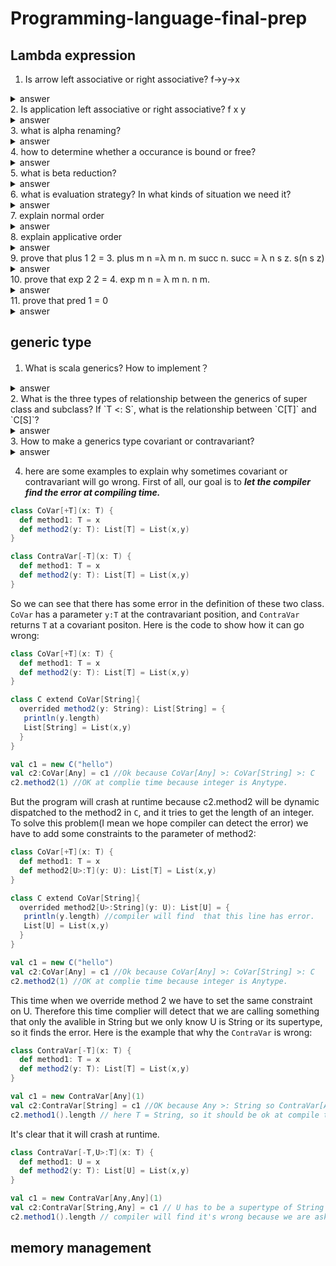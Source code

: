 # Programming-language-final-prep

## Lambda expression
 1. Is arrow left associative or right associative? f->y->x
  <details>
   <summary>answer</summary>
    arrow is **right associative**. 
    To understand it, let see f->(y->x). It means this function takes a parameter f, and return a function that takes a parameter y and return x. It's easier to understand it by this example. let f x y = x. The type of f is x->y->x. Then the type f x: y->x. That's exactly what happen when x->(y->x).
  </details>
  2. Is application left associative or right associative? f x y
<details>
  <summary>answer</summary>
   applicaiton is left associaive. f x y = (f x) y.
</details>
  3. what is alpha renaming?
  <details>
  <summary>answer</summary>
   λ x. t(x,z). We can see that in this lambda expression, z is free occurance and x is bound in the  λ x. Alpha renaming means we can rename the bound occurance x if the rename do not cause conflict( like using a name that has been used by some another variable.
</details>
  4. how to determine whether a occurance is bound or free? 
  <details>
  <summary>answer</summary>
   we need to figure out the scope of each lambda expression. like ((λ y. (λ x. t x) x). We can see that the first 'x' is bound by the parameter x. But the lambda expression (λ x. t x) only bound the x in the body of this function. the second 'x' is free variable since in the outmose function y is the bound variable
</details>
  5. what is beta reduction?
  <details>
  <summary>answer</summary>
   beta reduction is like evaluation of an application. For example, (λ x. t x) y is an application, function (λ x. t x)  takes a parameter y and should return something. In this case, it's t y.
</details>
  6. what is evaluation strategy? In what kinds of situation we need it?
  <details>
  <summary>answer</summary>
   evaluation strategy is like call by name or call by value. Consider this situation (λ x. t x) ((λ z. z) y). This is an application, however, the parameter of the frist function is another application. Therefore we have two choice, one is we evaluate the application (λ z. z) y before we pass it, like (λ z. z) y = y ,  (λ x. t x) ((λ z. z) y) = (λ x. t x) y = t y. The second choice is we pass the whole expression in to the body, like (λ x. t x) ((λ z. z) y) = t ((λ z. z) y) = t y.
</details>
  7. explain normal order
  <details>
  <summary>answer</summary>
   normal order is call by name. It means instead of evaluate the value of parameter, it pass the whole expression of parameter
</details>
  8. explain applicative order
  <details>
  <summary>answer</summary>
   applicative order is call by value. It means we evaluate the parameter before we pass it into a function.
</details>
  9. prove that plus 1 2 = 3. plus m n =λ m n. m succ n.  succ = λ n s z. s(n s z)
  <details>
  <summary>answer</summary>
    
  ```
   plus 1 2 
   = 1 succ 2 
   = succ 2 
   = (λ n s z. s (n s z)) 2 
   = λ s z. s( 2 s z) 
   = λ s z. s ( (λ s z. s (s z)) s z)  
   = λ s z. s (s (s z)) = 3
  ```
</details>
  10. prove that exp 2 2 = 4. exp m n = λ m n. n m.
  <details>
  <summary>answer</summary>
  
  ```
  exp 2 2 = (λ m n. n m) 2 2 
  = (λ n. n 2) 2 = 2 2 
  = (λ s z. s(s (z)) 2 
  = λ z. 2 (2 (z)) 
  = λ z. 2 ((λ s z. s(s(z))) z) 
  = λ s. 2 ((λ s z. s(s(z))) s) 
  = λ s. 2 (λ  z. s(s(z)))  
  = λ s. (λ s z. s(s(z))) (λ  z. s(s(z))) 
  =  λ s. λ z. (λ  z. s(s(z)) (λ  z. s(s(z)) z) 
  = λ s. λ z. (λ  z. s(s(z)) s(s(z) )  
  = λ s z. s(s(s(s(z)) = 4.
  ```
</details>
  11. prove that pred 1 = 0
  <details>
  <summary>answer</summary>
  
  ```
  pred 1 
  = snd (1 (λ p. pair( succ (fst p))(fst p))(pair 0 0)) 
  = (λp. p false)((λ s z. s z) (λ p. pair( succ (fst p))(fst p))(pair 0 0))
  = (λp. p false)((λ p. pair(succ (fst p))(fst p)) (pair 0 0))
  = (λp. p false)((λ p. (λ x y b. b x y)(succ (fst p))(fst p)) (pair 0 0))
  = (λp. p false)((λ p. λb. b(succ (fst p))(fst p)) (pair 0 0))
  = (λp. p false)((λ p. λb. b (succ (fst p))(fst p)) (λ z. z 0 0))
  = (λp. p false)((λ p. λb. b (succ ((λy. y true) p))((λy. y true) p)) (λ z. z 0 0))
  = (λp. p false)((λ p. λb. b (succ ((λy. y true) p))((λy. y true) p)) (λ z. z 0 0))
  = (λp. p false)((λ p. λb. b (succ (p true))(p true)) (λ z. z 0 0))
  = (λp. p false)((λ p. λb. b ((λ n s z. s(n s z)) (p true))(p true)) (λ z. z 0 0))
  = (λp. p false)((λ p. λb. b ((λs z. s((p true) s z)))(p true)) (λ z. z 0 0))
  = (λp. p false)(λb. b ((λs z. s(0 s z))) 0)
  = (λp. p false)(λb. b 1 0)
  = (λb. b 1 0) false
  = 0
  ```
</details>

## generic type

1. What is scala generics? How to implement？
  <details>
    <summary>answer</summary>
      generics is that a class can take a type as parameter. To implement it in scala, use [A]:
      
      class Queue[A] private (private val queue: List[A]) {
       def enqueue(x: A): Queue[A] = new Queue[A](queue :+ x)

       def dequeue: (A, Queue[A]) = {
        require(!isEmpty, "Queue.dequeue on empty queue")
        val x :: queue1 = queue(x, new Queue(queue1))
        }

     def isEmpty: Boolean = queue.isEmpty

      override def toString: String = {s"Queue${queue.toString.drop(4)}}
      }
  </details>
2. What is the three types of relationship between the generics of super class and subclass? If `T <: S`, what is the relationship between `C[T]` and `C[S]`?
  <details>
  <summary>answer</summary>
      There are three types of relationship:
        - covariant:`C[T] <: C[S]`
        - contravariant: `C[T] :> C[S]`
        - invariant: no specific relationship between these two classes. ***Default***
  </details>
3. How to make a generics type covariant or contravariant?
<details>
		<summary>answer</summary>
				
    class generics[+A]: covariant
    class generics[-A]: contravariant
				
</details>

4. here are some examples to explain why sometimes covariant or contravariant will go wrong.
First of all, our goal is to ***let the compiler find the error at compiling time.***
```scala
class CoVar[+T](x: T) {
  def method1: T = x
  def method2(y: T): List[T] = List(x,y)
}

class ContraVar[-T](x: T) {
  def method1: T = x
  def method2(y: T): List[T] = List(x,y)
}
```
So we can see that there has some error in the definition of these two class. `CoVar` has a parameter `y:T` at the contravariant position, and `ContraVar` returns `T` at a covariant positon. Here is the code to show how it can go wrong:
```scala
class CoVar[+T](x: T) {
  def method1: T = x
  def method2(y: T): List[T] = List(x,y)
}

class C extend CoVar[String]{
  overrided method2(y: String): List[String] = {
   println(y.length)
   List[String] = List(x,y)
  }
}

val c1 = new C("hello")
val c2:CoVar[Any] = c1 //Ok because CoVar[Any] >: CoVar[String] >: C
c2.method2(1) //OK at complie time because integer is Anytype.
```
But the program will crash at runtime because c2.method2 will be dynamic dispatched to the method2 in `C`, and it tries to get the length of an integer. To solve this problem(I mean we hope compiler can detect the error) we have to add some constraints to the parameter of method2:
```scala
class CoVar[+T](x: T) {
  def method1: T = x
  def method2[U>:T](y: U): List[T] = List(x,y)
}

class C extend CoVar[String]{
  overrided method2[U>:String](y: U): List[U] = {
   println(y.length) //compiler will find  that this line has error.
   List[U] = List(x,y)
  }
}

val c1 = new C("hello")
val c2:CoVar[Any] = c1 //Ok because CoVar[Any] >: CoVar[String] >: C
c2.method2(1) //OK at complie time because integer is Anytype.
```
This time when we override method 2 we have to set the same constraint on U. Therefore this time complier will detect that we are calling something that only the avalible in String but we only know U is String or its supertype, so it finds the error.
Here is the example that why the `ContraVar` is wrong:
```scala
class ContraVar[-T](x: T) {
  def method1: T = x
  def method2(y: T): List[T] = List(x,y)
}

val c1 = new ContraVar[Any](1)
val c2:ContraVar[String] = c1 //OK because Any >: String so ContraVar[Any] <: ContraVar[String]
c2.method1().length // here T = String, so it should be ok at compile time
```
It's clear that it will crash at runtime.
```scala
class ContraVar[-T,U>:T](x: T) {
  def method1: U = x
  def method2(y: T): List[U] = List(x,y)
}

val c1 = new ContraVar[Any,Any](1)
val c2:ContraVar[String,Any] = c1 // U has to be a supertype of String so I set it to Any.
c2.method1().length // compiler will find it's wrong because we are asking for length at a object with type Any!
```
## memory management

